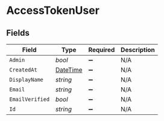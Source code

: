 # AccessTokenUser


## Fields

| Field                                                                                 | Type                                                                                  | Required                                                                              | Description                                                                           |
| ------------------------------------------------------------------------------------- | ------------------------------------------------------------------------------------- | ------------------------------------------------------------------------------------- | ------------------------------------------------------------------------------------- |
| `Admin`                                                                               | *bool*                                                                                | :heavy_minus_sign:                                                                    | N/A                                                                                   |
| `CreatedAt`                                                                           | [DateTime](https://learn.microsoft.com/en-us/dotnet/api/system.datetime?view=net-5.0) | :heavy_minus_sign:                                                                    | N/A                                                                                   |
| `DisplayName`                                                                         | *string*                                                                              | :heavy_minus_sign:                                                                    | N/A                                                                                   |
| `Email`                                                                               | *string*                                                                              | :heavy_minus_sign:                                                                    | N/A                                                                                   |
| `EmailVerified`                                                                       | *bool*                                                                                | :heavy_minus_sign:                                                                    | N/A                                                                                   |
| `Id`                                                                                  | *string*                                                                              | :heavy_minus_sign:                                                                    | N/A                                                                                   |